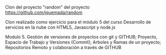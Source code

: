 Clon del proyecto "random" del proyecto https://github.com/jquemada/random

Clon realizado como ejercicio para el módulo 5 del curso Desarrollo de servicios en la nube con HTML5, Javascript y node.js

 Modulo 5. Gestión de versiones de proyectos con git y GITHUB; Proyecto, Espacio de Trabajo y Versiones (Commit); Arboles y Ramas de un proyecto; Repositorios Remoto y colaboración a través de GITHUB 